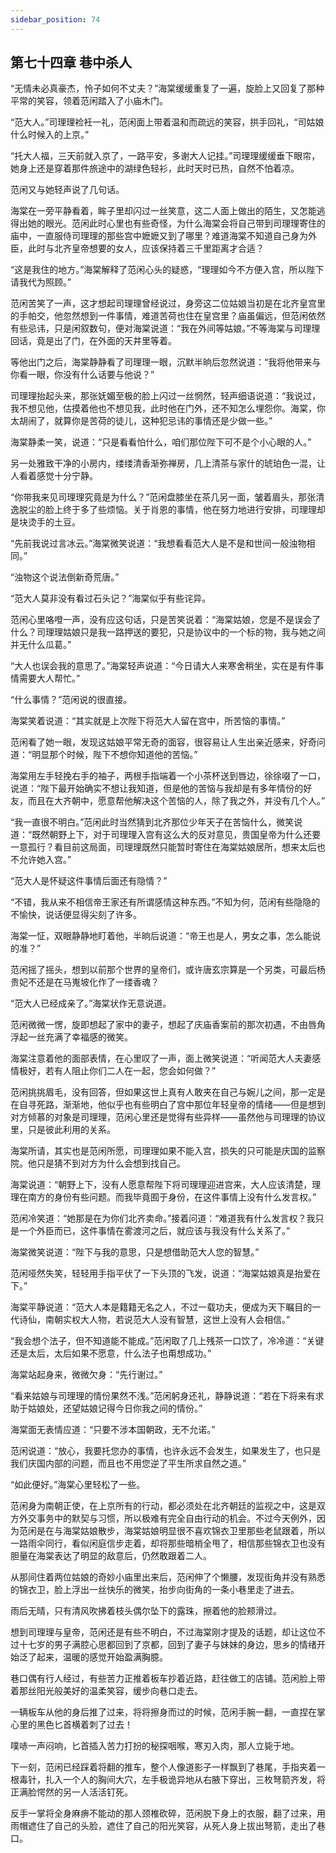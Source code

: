 ```yaml
---
sidebar_position: 74
---
```


## 第七十四章 **巷中杀人**

“无情未必真豪杰，怜子如何不丈夫？”海棠缓缓重复了一遍，旋脸上又回复了那种平常的笑容，领着范闲踏入了小庙木门。

“范大人。”司理理裣衽一礼，范闲面上带着温和而疏远的笑容，拱手回礼，“司姑娘什么时候入的上京。”

“托大人福，三天前就入京了，一路平安，多谢大人记挂。”司理理缓缓垂下眼帘，她身上还是穿着那件旅途中的湖绿色轻衫，此时天时已热，自然不怕着凉。

范闲又与她轻声说了几句话。

海棠在一旁平静看着，眸子里却闪过一丝笑意，这二人面上做出的陌生，又怎能逃得出她的眼光。范闲此时心里也有些奇怪，为什么海棠会将自己带到司理理寄住的庙中，一直服侍司理理的那些宫中嬷嬷又到了哪里？难道海棠不知道自己身为外臣，此时与北齐皇帝想要的女人，应该保持着三千里距离才合适？

“这是我住的地方。”海棠解释了范闲心头的疑惑，“理理如今不方便入宫，所以陛下请我代为照顾。”

范闲苦笑了一声，这才想起司理理曾经说过，身旁这二位姑娘当初是在北齐皇宫里的手帕交，他忽然想到一件事情，难道苦荷也住在皇宫里？庙虽偏远，但范闲依然有些忌讳，只是闲叙数句，便对海棠说道：“我在外间等姑娘。”不等海棠与司理理回话，竟是出了门，在外面的天井里等着。

等他出门之后，海棠静静看了司理理一眼，沉默半晌后忽然说道：“我将他带来与你看一眼，你没有什么话要与他说？”

司理理抬起头来，那张妩媚至极的脸上闪过一丝惘然，轻声细语说道：“我说过，我不想见他，估摸着他也不想见我，此时他在门外，还不知怎么埋怨你。海棠，你太胡闹了，就算你是苦荷的徒儿，这种犯忌讳的事情还是少做一些。”

海棠静柔一笑，说道：“只是看看怕什么，咱们那位陛下可不是个小心眼的人。”

另一处雅致干净的小房内，缕缕清香渐弥禅房，几上清茶与家什的琥珀色一混，让人看着感觉十分宁静。

“你带我来见司理理究竟是为什么？”范闲盘膝坐在茶几另一面，皱着眉头，那张清逸脱尘的脸上终于多了些烦恼。关于肖恩的事情，他在努力地进行安排，司理理却是块烫手的土豆。

“先前我说过言冰云。”海棠微笑说道：“我想看看范大人是不是和世间一般浊物相同。”

“浊物这个说法倒新奇荒唐。”

“范大人莫非没有看过石头记？”海棠似乎有些诧异。

范闲心里咯噔一声，没有应这句话，只是苦笑说着：“海棠姑娘，您是不是误会了什么？司理理姑娘只是我一路押送的要犯，只是协议中的一个标的物，我与她之间并无什么瓜葛。”

“大人也误会我的意思了。”海棠轻声说道：“今日请大人来寒舍稍坐，实在是有件事情需要大人帮忙。”

“什么事情？”范闲说的很直接。

海棠笑着说道：“其实就是上次陛下将范大人留在宫中，所苦恼的事情。”

范闲看了她一眼，发现这姑娘平常无奇的面容，很容易让人生出亲近感来，好奇问道：“明显那个时候，陛下不想你知道他的苦恼。”

海棠用左手轻挽右手的袖子，两根手指端着一个小茶杯送到唇边，徐徐啜了一口，说道：“陛下最开始确实不想让我知道，但是他的苦恼与我却是有多年情份的好友，而且在大齐朝中，愿意帮他解决这个苦恼的人，除了我之外，并没有几个人。”

“我一直很不明白。”范闲此时当然猜到北齐那位少年天子在苦恼什么，微笑说道：“既然朝野上下，对于司理理入宫有这么大的反对意见，贵国皇帝为什么还要一意孤行？看目前这局面，司理理既然只能暂时寄住在海棠姑娘居所，想来太后也不允许她入宫。”

“范大人是怀疑这件事情后面还有隐情？”

“不错，我从来不相信帝王家还有所谓感情这种东西。”不知为何，范闲有些隐隐的不愉快，说话便显得尖刻了许多。

海棠一怔，双眼静静地盯着他，半晌后说道：“帝王也是人，男女之事，怎么能说的准？”

范闲摇了摇头，想到以前那个世界的皇帝们，或许唐玄宗算是一个另类，可最后杨贵妃不还是在马嵬坡化作了一缕香魂？

“范大人已经成亲了。”海棠状作无意说道。

范闲微微一愣，旋即想起了家中的妻子，想起了庆庙香案前的那次初遇，不由唇角浮起一丝充满了幸福感的微笑。

海棠注意着他的面部表情，在心里叹了一声，面上微笑说道：“听闻范大人夫妻感情极好，若有人阻止你们二人在一起，您会如何做？”

范闲挑挑眉毛，没有回答，但如果这世上真有人敢夹在自己与婉儿之间，那一定是在自寻死路，渐渐地，他似乎也有些明白了宫中那位年轻皇帝的情绪——但是想到对方倾慕的对象是司理理，范闲心里还是觉得有些异样——虽然他与司理理的协议里，只是彼此利用的关系。

海棠所请，其实也是范闲所愿，司理理如果不能入宫，损失的只可能是庆国的监察院。他只是猜不到对方为什么会想到找自己。

海棠说道：“朝野上下，没有人愿意帮陛下将司理理迎进宫来，大人应该清楚，理理在南方的身份有些问题。而我毕竟囿于身份，在这件事情上没有什么发言权。”

范闲冷笑道：“她那是在为你们北齐卖命。”接着问道：“难道我有什么发言权？我只是一个外臣而已，这件事情在雾渡河之后，就应该与我没有什么关系了。”

海棠微笑说道：“陛下与我的意思，只是想借助范大人您的智慧。”

范闲哑然失笑，轻轻用手指平伏了一下头顶的飞发，说道：“海棠姑娘真是抬爱在下。”

海棠平静说道：“范大人本是籍籍无名之人，不过一载功夫，便成为天下瞩目的一代诗仙，南朝实权大人物，若说范大人没有智慧，这世上没有人会相信。”

“我会想个法子，但不知道能不能成。”范闲取了几上残茶一口饮了，冷冷道：“关键还是太后，太后如果不愿意，什么法子也甭想成功。”

海棠站起身来，微微欠身：“先行谢过。”

“看来姑娘与司理理的情份果然不浅。”范闲躬身还礼，静静说道：“若在下将来有求助于姑娘处，还望姑娘记得今日你我之间的情份。”

海棠面无表情应道：“只要不涉本国朝政，无不允诺。”

范闲说道：“放心，我要托您办的事情，也许永远不会发生，如果发生了，也只是我们庆国内部的问题，而且也不用您逆了平生所求自然之道。”

“如此便好。”海棠心里轻松了一些。

范闲身为南朝正使，在上京所有的行动，都必须处在北齐朝廷的监视之中，这是双方外交事务中的默契与习惯，所以极难有完全自由行动的机会。不过今天例外，因为范闲是在与海棠姑娘散步，海棠姑娘明显很不喜欢锦衣卫里那些老鼠跟着，所以一路雨伞同行，看似闲庭信步走着，却将那些暗梢全甩了，相信那些锦衣卫也没有胆量在海棠表达了明显的敌意后，仍然敢跟着二人。

从那间住着两位姑娘的奇妙小庙里出来后，范闲伸了个懒腰，发现街角并没有熟悉的锦衣卫，脸上浮出一丝快乐的微笑，抬步向街角的一条小巷里走了进去。

雨后无晴，只有清风吹拂着枝头偶尔坠下的露珠，擦着他的脸颊滑过。

想到司理理与皇帝，范闲还是有些不明白，不过海棠刚才提及的话题，却让这位不过十七岁的男子满腔心思都回到了京都，回到了妻子与妹妹的身边，思乡的情绪开始泛了起来，温暖的感觉开始盈满胸臆。

巷口偶有行人经过，有些苦力正推着板车抄着近路，赶往做工的店铺。范闲脸上带着那丝阳光般美好的温柔笑容，缓步向巷口走去。

一辆板车从他的身后推了过来，将将擦身而过的时候，范闲手腕一翻，一直捏在掌心里的黑色匕首横着刺了过去！

噗哧一声闷响，匕首插入苦力打扮的秘探咽喉，寒刃入肉，那人立毙于地。

下一刻，范闲已经踩着将翻的推车，整个人像道影子一样飘到了巷尾，手指夹着一根毒针，扎入一个人的胸间大穴，左手极诡异地从右腋下穿出，三枚弩箭齐发，将正满脸愕然的另一人活活钉死。

反手一掌将全身麻痹不能动的那人颈椎砍碎，范闲脱下身上的衣服，翻了过来，用雨帽遮住了自己的头脸，遮住了自己的阳光笑容，从死人身上拔出弩箭，走出了巷口。

